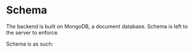 # Schema

The backend is built on MongoDB, a document database. Schema is left to the server to enforce. 

Schema is as such:

```


```

